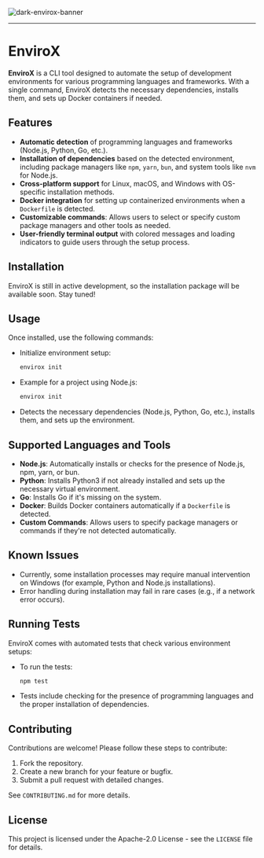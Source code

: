 
![dark-envirox-banner](https://github.com/user-attachments/assets/bd112233-5b48-4767-ae18-d519897f178e)

---
# EnviroX

**EnviroX** is a CLI tool designed to automate the setup of development environments for various programming languages and frameworks. With a single command, EnviroX detects the necessary dependencies, installs them, and sets up Docker containers if needed.

## Features
- **Automatic detection** of programming languages and frameworks (Node.js, Python, Go, etc.).
- **Installation of dependencies** based on the detected environment, including package managers like `npm`, `yarn`, `bun`, and system tools like `nvm` for Node.js.
- **Cross-platform support** for Linux, macOS, and Windows with OS-specific installation methods.
- **Docker integration** for setting up containerized environments when a `Dockerfile` is detected.
- **Customizable commands**: Allows users to select or specify custom package managers and other tools as needed.
- **User-friendly terminal output** with colored messages and loading indicators to guide users through the setup process.

## Installation

EnviroX is still in active development, so the installation package will be available soon. Stay tuned!

## Usage

Once installed, use the following commands:

- Initialize environment setup:
  ```bash
  envirox init
  ```

- Example for a project using Node.js:
  ```bash
  envirox init
  ```

- Detects the necessary dependencies (Node.js, Python, Go, etc.), installs them, and sets up the environment.

## Supported Languages and Tools
- **Node.js**: Automatically installs or checks for the presence of Node.js, npm, yarn, or bun.
- **Python**: Installs Python3 if not already installed and sets up the necessary virtual environment.
- **Go**: Installs Go if it's missing on the system.
- **Docker**: Builds Docker containers automatically if a `Dockerfile` is detected.
- **Custom Commands**: Allows users to specify package managers or commands if they're not detected automatically.

## Known Issues
- Currently, some installation processes may require manual intervention on Windows (for example, Python and Node.js installations).
- Error handling during installation may fail in rare cases (e.g., if a network error occurs).

## Running Tests

EnviroX comes with automated tests that check various environment setups:

- To run the tests:
  ```bash
  npm test
  ```

- Tests include checking for the presence of programming languages and the proper installation of dependencies.

## Contributing

Contributions are welcome! Please follow these steps to contribute:

1. Fork the repository.
2. Create a new branch for your feature or bugfix.
3. Submit a pull request with detailed changes.

See `CONTRIBUTING.md` for more details.

## License

This project is licensed under the Apache-2.0 License - see the `LICENSE` file for details.
